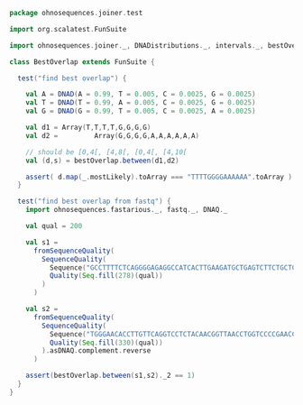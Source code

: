 
```scala
package ohnosequences.joiner.test

import org.scalatest.FunSuite

import ohnosequences.joiner._, DNADistributions._, intervals._, bestOverlap._

class BestOverlap extends FunSuite {

  test("find best overlap") {

    val A = DNAD(A = 0.99, T = 0.005, C = 0.0025, G = 0.0025)
    val T = DNAD(T = 0.99, A = 0.005, C = 0.0025, G = 0.0025)
    val G = DNAD(G = 0.99, T = 0.005, C = 0.0025, A = 0.0025)

    val d1 = Array(T,T,T,T,G,G,G,G)
    val d2 =         Array(G,G,G,G,A,A,A,A,A,A)

    // should be [0,4[, [4,8[, [0,4[, [4,10[
    val (d,s) = bestOverlap.between(d1,d2)

    assert( d.map(_.mostLikely).toArray === "TTTTGGGGAAAAAA".toArray )
  }

  test("find best overlap from fastq") {
    import ohnosequences.fastarious._, fastq._, DNAQ._

    val qual = 200

    val s1 =
      fromSequenceQuality(
        SequenceQuality(
          Sequence("GCCTTTTCTCAGGGGAGAGGCCATCACTTGAAGATGCTGAGTCTTCTGCTCCTTCTCCTGGGACTAGGCTCTGTGTTCAGTGCTGTCATCTCTCAAAAGCCAAGCAGGGATATCTGTCAACGTGGAACCTCCCTGACGATCCAGTGTCAAGTCGATAGCCAAGTCACCATGATGTTCTGGTACCGTCAGCAACCTGGACAGAGCCTGACACTGATCGCAACTGCAAATCAGGGCTCTGAGGCCACATATGAGAGTGGATTTGTCATTGACAAGTTTCC"),
          Quality(Seq.fill(278)(qual))
        )
      )

    val s2 =
      fromSequenceQuality(
        SequenceQuality(
          Sequence("TGGGAACACCTTGTTCAGGTCCTCTACAACGGTTAACCTGGTCCCCGAACCGAAGGTGTAGCCATAGTTAGCTCCTGTTCCAACGCTGCAGAGATATATGCTGCTGTCTTCAGGGCTCATGTTGCTCACAGTCAGAGTTGAGAATGTTAGGTTTGGGCGGCTGATGGGAAACTTGTCAATGACAAATCCACTCTCATATGTGGCCTCAGAGCCCTGATTTGCAGTTGCGATCAGTGTCAGGCTCTGTCCAGGTTGCTGACGGTACCAGAACATCATGGTGACTTGGCTATCGACTTGACACTGGATCGTCAGGGAGGTTCCACGTTGACA"),
          Quality(Seq.fill(330)(qual))
        ).asDNAQ.complement.reverse
      )

    assert(bestOverlap.between(s1,s2)._2 == 1)
  }
}

```




[test/scala/BestOverlap.scala]: BestOverlap.scala.md
[test/scala/Intervals.scala]: Intervals.scala.md
[test/scala/Joiner.scala]: Joiner.scala.md
[main/scala/DNADistributions.scala]: ../../main/scala/DNADistributions.scala.md
[main/scala/package.scala]: ../../main/scala/package.scala.md
[main/scala/intervals.scala]: ../../main/scala/intervals.scala.md
[main/scala/io.scala]: ../../main/scala/io.scala.md
[main/scala/bestOverlap.scala]: ../../main/scala/bestOverlap.scala.md